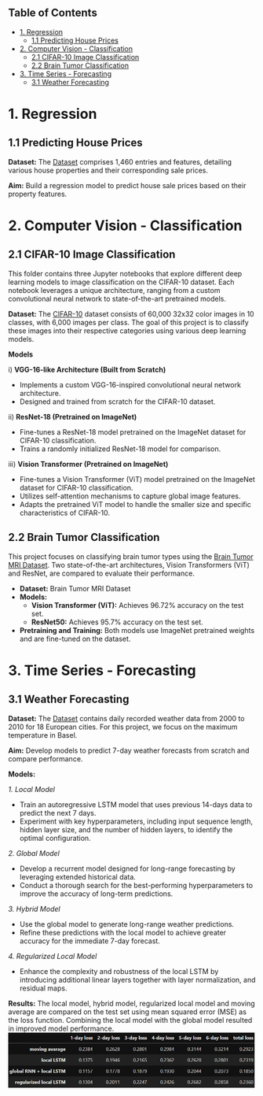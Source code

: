 ## Table of Contents  

- [1. Regression](#1-regression)  
  - [1.1 Predicting House Prices](#11-predicting-house-prices)  
- [2. Computer Vision - Classification](#2-computer-vision---classification)  
  - [2.1 CIFAR-10 Image Classification](#21-cifar-10-image-classification)  
  - [2.2 Brain Tumor Classification](#22-brain-tumor-classification)  
- [3. Time Series - Forecasting](#3-time-series---forecasting)  
  - [3.1 Weather Forecasting](#31-weather-forecasting)


# 1. Regression

## 1.1 Predicting House Prices

**Dataset:** The [Dataset](https://www.kaggle.com/competitions/house-prices-advanced-regression-techniques) comprises 1,460 entries and features, detailing various house properties and their corresponding sale prices. 

**Aim:** Build a regression model to predict house sale prices based on their property features.

# 2. Computer Vision - Classification

## 2.1 CIFAR-10 Image Classification

This folder contains three Jupyter notebooks that explore different deep learning models to image classification on the CIFAR-10 dataset. Each notebook leverages a unique architecture, ranging from a custom convolutional neural network to state-of-the-art pretrained models.

**Dataset:** The [CIFAR-10](https://www.cs.toronto.edu/~kriz/cifar.html) dataset consists of 60,000 32x32 color images in 10 classes, with 6,000 images per class. The goal of this project is to classify these images into their respective categories using various deep learning models.

**Models**

i) **VGG-16-like Architecture (Built from Scratch)**

- Implements a custom VGG-16-inspired convolutional neural network architecture.
- Designed and trained from scratch for the CIFAR-10 dataset.

ii) **ResNet-18 (Pretrained on ImageNet)**

- Fine-tunes a ResNet-18 model pretrained on the ImageNet dataset for CIFAR-10 classification.
- Trains a randomly initialized ResNet-18 model for comparison.

iii) **Vision Transformer (Pretrained on ImageNet)**

- Fine-tunes a Vision Transformer (ViT) model pretrained on the ImageNet dataset for CIFAR-10 classification.
- Utilizes self-attention mechanisms to capture global image features.
- Adapts the pretrained ViT model to handle the smaller size and specific characteristics of CIFAR-10.

## 2.2 Brain Tumor Classification

This project focuses on classifying brain tumor types using the [Brain Tumor MRI Dataset](https://www.kaggle.com/datasets/masoudnickparvar/brain-tumor-mri-dataset). Two state-of-the-art architectures, Vision Transformers (ViT) and ResNet, are compared to evaluate their performance.

- **Dataset:** Brain Tumor MRI Dataset
- **Models:**
  - **Vision Transformer (ViT):** Achieves 96.72% accuracy on the test set.
  - **ResNet50:** Achieves 95.7% accuracy on the test set.
- **Pretraining and Training:** Both models use ImageNet pretrained weights and are fine-tuned on the dataset.

# 3. Time Series - Forecasting

## 3.1 Weather Forecasting

**Dataset:** The [Dataset](https://github.com/florian-huber/weather_prediction_dataset) contains daily recorded weather data from 2000 to 2010 for 18 European cities. For this project, we focus on the maximum temperature in Basel.

**Aim:** Develop models to predict 7-day weather forecasts from scratch and compare performance.

**Models:** 

*1. Local Model*

 - Train an autoregressive LSTM model that uses previous 14-days data to predict the next 7 days. 
 - Experiment with key hyperparameters, including input sequence length, hidden layer size, and the number of hidden layers, to identify the optimal configuration.

*2. Global Model*

 - Develop a recurrent model designed for long-range forecasting by leveraging extended historical data.
 - Conduct a thorough search for the best-performing hyperparameters to improve the accuracy of long-term predictions.
 
*3. Hybrid Model*

 - Use the global model to generate long-range weather predictions.
 - Refine these predictions with the local model to achieve greater accuracy for the immediate 7-day forecast.

 *4. Regularized Local Model*

 - Enhance the complexity and robustness of the local LSTM by introducing additional linear layers together with layer normalization, and residual maps.

**Results:** The local model, hybrid model, regularized local model and moving average are compared on the test set using mean squared error (MSE) as the loss function. Combining the local model with the global model resulted in improved model performance.
![Table1: Local Model, Hybrid Model, Moving Avarage - 7 days prediction MSE](Time-Series---Forecasting/Results/daily_loss.png)
